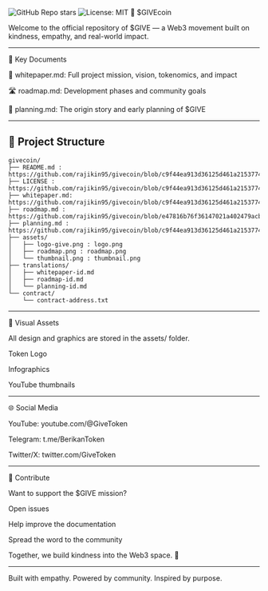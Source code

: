 ![GitHub Repo stars](https://img.shields.io/github/stars/rajikin95/givecoin?style=social)
![License: MIT](https://img.shields.io/badge/License-MIT-green.svg)
💚 $GIVEcoin

Welcome to the official repository of $GIVE — a Web3 movement built on kindness, empathy, and real-world impact.


---

📄 Key Documents

📘 whitepaper.md: Full project mission, vision, tokenomics, and impact

🛣️ roadmap.md: Development phases and community goals

🧠 planning.md: The origin story and early planning of $GIVE



---


## 📁 Project Structure

```
givecoin/
├── README.md : https://github.com/rajikin95/givecoin/blob/c9f44ea913d36125d461a215377470f4f77396cc/README.md
├── LICENSE : https://github.com/rajikin95/givecoin/blob/c9f44ea913d36125d461a215377470f4f77396cc/LICENSE
├── whitepaper.md: https://github.com/rajikin95/givecoin/blob/c9f44ea913d36125d461a215377470f4f77396cc/whitepaper.md
├── roadmap.md : https://github.com/rajikin95/givecoin/blob/e47816b76f36147021a402479acbc96e1fa49dcd/roadmap.md
├── planning.md : https://github.com/rajikin95/givecoin/blob/c9f44ea913d36125d461a215377470f4f77396cc/Planning.md
├── assets/
│   ├── logo-give.png : logo.png
│   ├── roadmap.png : roadmap.png
│   └── thumbnail.png : thumbnail.png
├── translations/
│   ├── whitepaper-id.md
│   ├── roadmap-id.md
│   └── planning-id.md
└── contract/
    └── contract-address.txt
```


---

🎨 Visual Assets

All design and graphics are stored in the assets/ folder.

Token Logo

Infographics

YouTube thumbnails



---

🌐 Social Media

YouTube: youtube.com/@GiveToken

Telegram: t.me/BerikanToken

Twitter/X: twitter.com/GiveToken



---

🙌 Contribute

Want to support the $GIVE mission?

Open issues

Help improve the documentation

Spread the word to the community


Together, we build kindness into the Web3 space. 💚


---

Built with empathy. Powered by community. Inspired by purpose.

